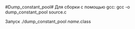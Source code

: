 #Dump_constant_pool#
Для сборки с помощью gcc:
gcc -o dump_constant_pool source.c

Запуск 
./dump_constant_pool _name_.class